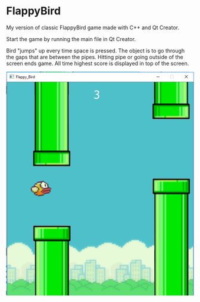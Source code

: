 # FlappyBird
My version of classic FlappyBird game made with C++ and Qt Creator.

Start the game by running the main file in Qt Creator.

Bird "jumps" up every time space is pressed. The object is to go through the gaps that are between the pipes.
Hitting pipe or going outside of the screen ends game. All time highest score
is displayed in top of the screen.

![Alt text](/Images/FlappyBird.png)
